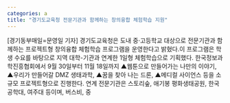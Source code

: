 ```yaml
---
categories: a
title: "경기도교육청 전문기관과 함께하는 창의융합 체험학습 지원"
---
```

[경기동부매일=문영일 기자] 경기도교육청은 도내 중·고등학교 대상으로 전문기관과 함께하는 프로젝트형 창의융합 체험학습 프로그램을 운영한다고 밝혔다.이 프로그램은 학생 수요를 바탕으로 지역 대학-기관과 연계한 1일형 체험학습으로 기획했다. 한국정보과학진흥협회에서 9월 30일부터 11월 18일까지 ▲웹툰으로 만들어가는 나만의 이야기, ▲우리가 만들어갈 DMZ 생태과학, ▲꿈을 찾아 나는 드론, ▲메디컬 사이언스 등을 소규모 프로젝트형으로 진행한다. 연계 전문기관은 스토리숲, 애기봉 평화생태공원, 한국공학대, 여주대 등이며, 버스비, 중